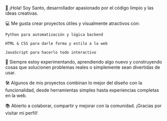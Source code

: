 👋 ¡Hola! Soy Santo, desarrollador apasionado por el código limpio y las ideas creativas.

💻 Me gusta crear proyectos útiles y visualmente atractivos con:

    Python para automatización y lógica backend

    HTML & CSS para darle forma y estilo a la web

    JavaScript para hacerlo todo interactivo

🚀 Siempre estoy experimentando, aprendiendo algo nuevo y construyendo cosas que solucionen problemas reales o simplemente sean divertidas de usar.

🛠️ Algunos de mis proyectos combinan lo mejor del diseño con la funcionalidad, desde herramientas simples hasta experiencias completas en la web.

📚 Abierto a colaborar, compartir y mejorar con la comunidad.
¡Gracias por visitar mi perfil!
